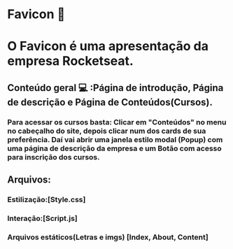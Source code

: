 # Favicon :rocket:

# O Favicon é uma apresentação da empresa Rocketseat.

## Conteúdo geral :computer: :Página de introdução, Página de descrição e Página de Conteúdos(Cursos).

### Para acessar os cursos basta: Clicar em "Conteúdos" no menu no cabeçalho do site, depois clicar num dos cards de sua preferência. Daí vai abrir uma janela estilo modal (Popup) com uma página de descrição da empresa e um Botão com acesso para inscrição dos cursos.

## Arquivos: 
### Estilização:[Style.css] 
### Interação:[Script.js]
### Arquivos estáticos(Letras e imgs) [Index, About, Content]
